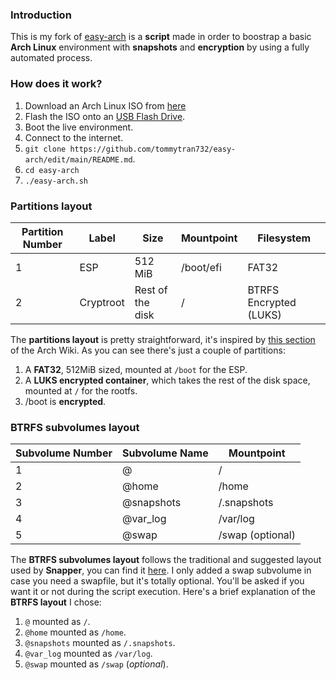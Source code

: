 ### Introduction
This is my fork of [easy-arch](https://github.com/classy-giraffe/easy-arch) is a **script** made in order to boostrap a basic **Arch Linux** environment with **snapshots** and **encryption** by using a fully automated process.

### How does it work?
1. Download an Arch Linux ISO from [here](https://archlinux.org/download/)
2. Flash the ISO onto an [USB Flash Drive](https://wiki.archlinux.org/index.php/USB_flash_installation_medium).
3. Boot the live environment.
4. Connect to the internet.
5. `git clone https://github.com/tommytran732/easy-arch/edit/main/README.md`.
6. `cd easy-arch`
7. `./easy-arch.sh`

### Partitions layout 

| Partition Number | Label     | Size              | Mountpoint | Filesystem             |
|------------------|-----------|-------------------|------------|------------------------|
| 1                | ESP       | 512 MiB           | /boot/efi  | FAT32                  |
| 2                | Cryptroot | Rest of the disk  | /          | BTRFS Encrypted (LUKS) |

The **partitions layout** is pretty straightforward, it's inspired by [this section](https://wiki.archlinux.org/index.php/Dm-crypt/Encrypting_an_entire_system#Btrfs_subvolumes_with_swap) of the Arch Wiki. As you can see there's just a couple of partitions:
1. A **FAT32**, 512MiB sized, mounted at `/boot` for the ESP.
2. A **LUKS encrypted container**, which takes the rest of the disk space, mounted at `/` for the rootfs.
3. /boot is **encrypted**.

### BTRFS subvolumes layout

| Subvolume Number | Subvolume Name | Mountpoint       |
|------------------|----------------|------------------|
| 1                | @              | /                |
| 2                | @home          | /home            |
| 3                | @snapshots     | /.snapshots      |
| 4                | @var_log       | /var/log         |
| 5                | @swap          | /swap (optional) |

The **BTRFS subvolumes layout** follows the traditional and suggested layout used by **Snapper**, you can find it [here](https://wiki.archlinux.org/index.php/Snapper#Suggested_filesystem_layout). I only added a swap subvolume in case you need a swapfile, but it's totally optional. You'll be asked if you want it or not during the script execution. Here's a brief explanation of the **BTRFS layout** I chose:
1. `@` mounted as `/`.
2. `@home` mounted as `/home`.
3. `@snapshots` mounted as `/.snapshots`.
4. `@var_log` mounted as `/var/log`.
5. `@swap` mounted as `/swap` (_optional_).
